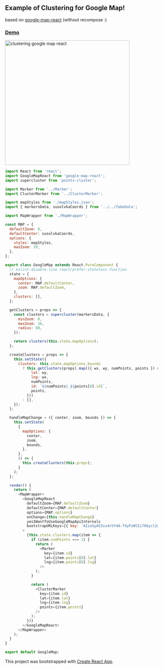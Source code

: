 
## Example of Clustering for Google Map!

based on [google-map-react](https://github.com/istarkov/google-map-react) (without recompose :)

### [Demo](https://tim152.github.io/clustering-google-map-react/)
<img src="https://github.com/Tim152/clustering-google-map-react/blob/master/public/demo.png" alt="clustering google map react" width="410">

```javascript
import React from 'react';
import GoogleMapReact from 'google-map-react';
import supercluster from 'points-cluster';

import Marker from '../Marker';
import ClusterMarker from '../ClusterMarker';

import mapStyles from './mapStyles.json';
import { markersData, susolvkaCoords } from '../../fakeData';

import MapWrapper from './MapWrapper';

const MAP = {
  defaultZoom: 8,
  defaultCenter: susolvkaCoords,
  options: {
    styles: mapStyles,
    maxZoom: 19,
  },
};

export class GoogleMap extends React.PureComponent {
  // eslint-disable-line react/prefer-stateless-function
  state = {
    mapOptions: {
      center: MAP.defaultCenter,
      zoom: MAP.defaultZoom,
    },
    clusters: [],
  };

  getClusters = props => {
    const clusters = supercluster(markersData, {
      minZoom: 0,
      maxZoom: 16,
      radius: 60,
    });

    return clusters(this.state.mapOptions);
  };

  createClusters = props => {
    this.setState({
      clusters: this.state.mapOptions.bounds
        ? this.getClusters(props).map(({ wx, wy, numPoints, points }) => ({
            lat: wy,
            lng: wx,
            numPoints,
            id: `${numPoints}_${points[0].id}`,
            points,
          }))
        : [],
    });
  };

  handleMapChange = ({ center, zoom, bounds }) => {
    this.setState(
      {
        mapOptions: {
          center,
          zoom,
          bounds,
        },
      },
      () => {
        this.createClusters(this.props);
      }
    );
  };

  render() {
    return (
      <MapWrapper>
        <GoogleMapReact
          defaultZoom={MAP.defaultZoom}
          defaultCenter={MAP.defaultCenter}
          options={MAP.options}
          onChange={this.handleMapChange}
          yesIWantToUseGoogleMapApiInternals
          bootstrapURLKeys={{ key: 'AIzaSyAS3ix4rVY4A-T4yPzWlEi766ycl2mY818' }}
        >
          {this.state.clusters.map(item => {
            if (item.numPoints === 1) {
              return (
                <Marker
                  key={item.id}
                  lat={item.points[0].lat}
                  lng={item.points[0].lng}
                />
              );
            }

            return (
              <ClusterMarker
                key={item.id}
                lat={item.lat}
                lng={item.lng}
                points={item.points}
              />
            );
          })}
        </GoogleMapReact>
      </MapWrapper>
    );
  }
}

export default GoogleMap;
```
This project was bootstrapped with [Create React App](https://github.com/facebookincubator/create-react-app).
